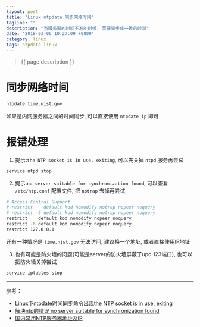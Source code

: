 ```yaml
---
layout: post
title: "Linux ntpdate 同步网络时间"
tagline: ""
description: "当服务器的时间不准的时候, 需要同步成一致的时间"
date: '2018-03-06 10:27:09 +0800'
category: linux
tags: ntpdate linux
---
```

> {{ page.description }}

# 同步网络时间
```bash
ntpdate time.nist.gov
```
如果是内网服务器之间的时间同步, 可以直接使用 `ntpdate ip` 即可

# 报错处理

1. 提示:`the NTP socket is in use, exiting`, 可以先关掉 `ntpd` 服务再尝试
```bash
service ntpd stop
```

2. 提示:`no server suitable for synchronization found`, 可以查看 `/etc/ntp.conf` 配置文件, 把 `notrap` 去掉再尝试
```bash
# Access Control Support
# restrict    default kod nomodify notrap nopeer noquery
# restrict -6 default kod nomodify notrap nopeer noquery
restrict    default kod nomodify nopeer noquery
restrict -6 default kod nomodify nopeer noquery
restrict 127.0.0.1
```

还有一种情况是 `time.nist.gov` 无法访问, 建议换一个地址, 或者直接使用IP地址

3. 也有可能是防火墙的问题(可能是server的防火墙屏蔽了upd 123端口), 也可以把防火墙关掉尝试
```bash
service iptables stop
```

---
参考：
- [Linux下ntpdate时间同步命令出现the NTP socket is in use, exiting](http://www.heminjie.com/system/linux/6477.html)
- [解决ntp的错误 no server suitable for synchronization found](http://www.blogjava.net/spray/archive/2008/07/10/213964.html)
- [国内常用NTP服务器地址及IP](https://www.douban.com/note/171309770/)
